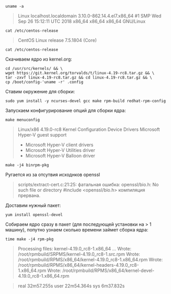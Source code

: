 ```console
uname -a
```
>Linux localhost.localdomain 3.10.0-862.14.4.el7.x86_64 #1 SMP Wed Sep 26 15:12:11 UTC 2018 x86_64 x86_64 x86_64 GNU/Linux

```console
cat /etc/centos-release
```

>CentOS Linux release 7.5.1804 (Core)

```console
cat /etc/centos-release
```

Скачиваем ядро из kernel.org:

```console
cd /usr/src/kernels/ && \
wget https://git.kernel.org/torvalds/t/linux-4.19-rc8.tar.gz && \
tar -zxvf linux-4.19-rc8.tar.gz && cd linux-4.19-rc8.tar.gz && \
cp /boot/config-'uname -r' .config
```

Ставим окружение для сборки:

```console
sudo yum install -y ncurses-devel gcc make rpm-build redhat-rpm-config
```

Запускаем конфигурирование опций для сборки ядра:

```console
make menuconfig
```

> Linux/x86 4.19.0-rc8 Kernel Configuration
> Device Drivers
> Microsoft Hyper-V guest support
> + Microsoft Hyper-V client drivers
> + Microsoft Hyper-V Utilities driver
> + Microsoft Hyper-V Balloon driver


```console
make -j4 binrpm-pkg
```

Ругается из за отсутвия исходнков openssl

>scripts/extract-cert.c:21:25: фатальная ошибка: openssl/bio.h: No such file or directory
>#include <openssl/bio.h>
>компиляция прервана.

Доставим нужный пакет:

```console
yum install openssl-devel
```

Собираем ядро сразу в пакет (для последующей установки на > 1 машину), попутно узнаем сколько времени займет сборка ядра:

```console
time make -j4 rpm-pkg
```

>Processing files: kernel-4.19.0_rc8-1.x86_64
>...
>Wrote: /root/rpmbuild/SRPMS/kernel-4.19.0_rc8-1.src.rpm
>Wrote: /root/rpmbuild/RPMS/x86_64/kernel-4.19.0_rc8-1.x86_64.rpm
>Wrote: /root/rpmbuild/RPMS/x86_64/kernel-headers-4.19.0_rc8-1.x86_64.rpm
>Wrote: /root/rpmbuild/RPMS/x86_64/kernel-devel-4.19.0_rc8-1.x86_64.rpm

>real    32m57.255s
>user    22m54.364s
>sys     6m37.832s
